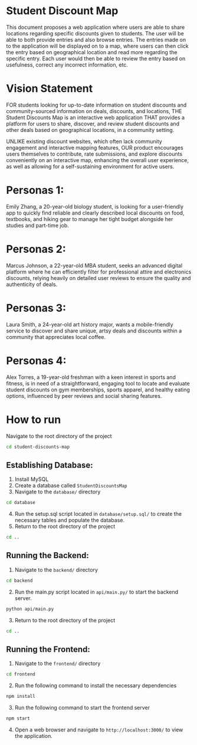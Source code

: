 # Student Discount Map

This document proposes a web application where users are able to share locations regarding specific discounts given to students. The user will be able to both provide entries and also browse entries. The entries made on to the application will be displayed on to a map, where users can then click the entry based on geographical location and read more regarding the specific entry. Each user would then be able to review the entry based on usefulness, correct any incorrect information, etc.

# Vision Statement

FOR students looking for up-to-date information on student discounts and community-sourced information on deals, discounts, and locations, THE Student Discounts Map is an interactive web application THAT provides a platform for users to share, discover, and review student discounts and other deals based on geographical locations, in a community setting.

UNLIKE existing discount websites, which often lack community engagement and interactive mapping features, OUR product encourages users themselves to contribute, rate submissions, and explore discounts conveniently on an interactive map, enhancing the overall user experience, as well as allowing for a self-sustaining environment for active users.

# Personas 1:

Emily Zhang, a 20-year-old biology student, is looking for a user-friendly app to quickly find reliable and clearly described local discounts on food, textbooks, and hiking gear to manage her tight budget alongside her studies and part-time job.

# Personas 2:

Marcus Johnson, a 22-year-old MBA student, seeks an advanced digital platform where he can efficiently filter for professional attire and electronics discounts, relying heavily on detailed user reviews to ensure the quality and authenticity of deals.

# Personas 3:

Laura Smith, a 24-year-old art history major, wants a mobile-friendly service to discover and share unique, artsy deals and discounts within a community that appreciates local coffee.

# Personas 4:

Alex Torres, a 19-year-old freshman with a keen interest in sports and fitness, is in need of a straightforward, engaging tool to locate and evaluate student discounts on gym memberships, sports apparel, and healthy eating options, influenced by peer reviews and social sharing features.


# How to run
Navigate to the root directory of the project
```bash
cd student-discounts-map
```

## Establishing Database:
1. Install MySQL
2. Create a database called `StudentDiscountsMap`
3. Navigate to the `database/` directory
```bash
cd database
```
4. Run the setup.sql script located in `database/setup.sql/` to create the necessary tables and populate the database.
5. Return to the root directory of the project
```bash
cd ..
```

## Running the Backend:
1. Navigate to the `backend/` directory
```bash
cd backend
```
2. Run the main.py script located in `api/main.py/` to start the backend server.
```bash
python api/main.py
```
3. Return to the root directory of the project
```bash
cd ..
```

## Running the Frontend:
1. Navigate to the `frontend/` directory
```bash
cd frontend
```
2. Run the following command to install the necessary dependencies
```bash
npm install
```
3. Run the following command to start the frontend server
```bash
npm start
```
4. Open a web browser and navigate to `http://localhost:3000/` to view the application.